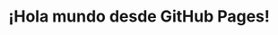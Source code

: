 <!DOCTYPE html>
<html lang="es">
<head>
  <meta charset="UTF-8">
  <title>Mi Web con GitHub Pages</title>
</head>
<body>
  <h1>¡Hola mundo desde GitHub Pages!</h1>
</body>
</html>
